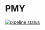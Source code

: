 # PMY

[![pipeline status](https://gitlab.com/Lampcomm/pmy/badges/main/pipeline.svg)](https://gitlab.com/Lampcomm/pmy/-/commits/main)